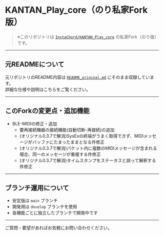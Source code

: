 # KANTAN_Play_core（のり私家Fork版）

> ※このリポジトリは [`InstaChord/KANTAN_Play_core`](https://github.com/InstaChord/KANTAN_Play_core) の私家Fork（のり版）です。

---

## 元READMEについて

元リポジトリのREADME内容は [`README_original.md`](./README_original.md) にそのまま収録しています。  
詳細な仕様や説明はこちらをご覧ください。

---

## このForkの変更点・追加機能

- BLE-MIDIの修正・追加
  - 要再接続機器の接続機能(自動切断-再接続)の追加
  - (オリジナル0.3.7で解消)SysExの終端がうまく取得できず、MIDIメッセージがバッファにたまったままとなる件修正
  - (オリジナル0.3.7で解消)パケット内に複数のMIDIメッセージが含まれる場合、同一のメッセージが重複する件修正
  - (オリジナル0.3.7で解消)タイムスタンプをステータスと誤って解釈する件修正
---

## ブランチ運用について

- 安定版は `main` ブランチ  
- 開発用は `develop` ブランチを使用  
- 各機能ごとに独立したブランチで開発中です

---

ご質問・要望があればお気軽にお問い合わせください。
